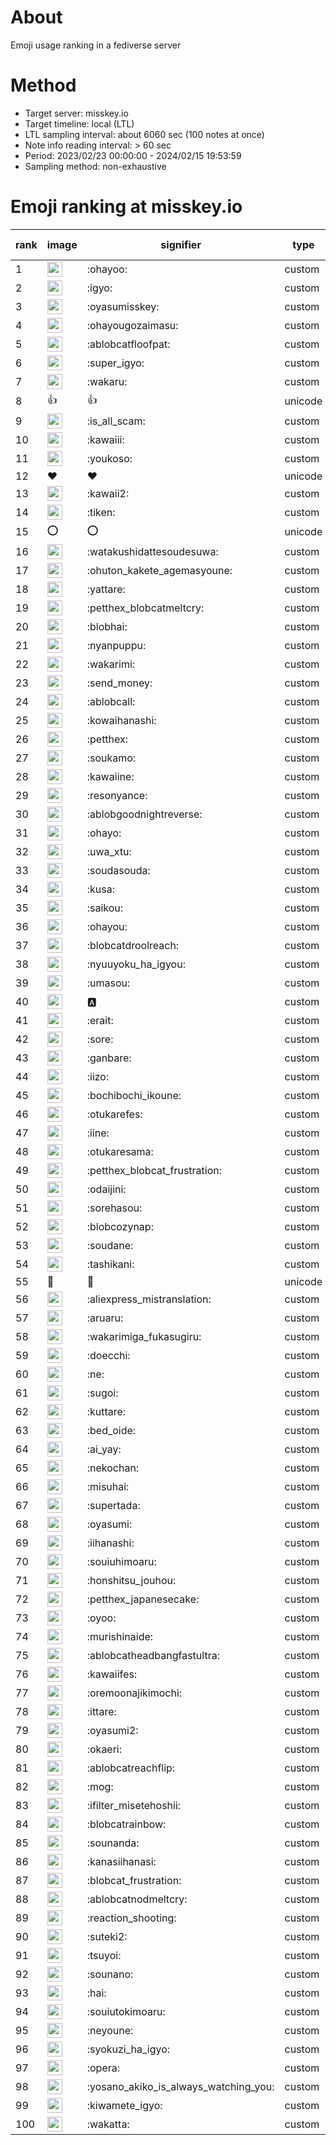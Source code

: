 # About
Emoji usage ranking in a fediverse server

# Method
- Target server: misskey.io
- Target timeline: local (LTL)
- LTL sampling interval: about 6060 sec (100 notes at once)
- Note info reading interval: > 60 sec
- Period: 2023/02/23 00:00:00 - 2024/02/15 19:53:59 
- Sampling method: non-exhaustive

# Emoji ranking at misskey.io

|rank|image|signifier|type|frequency score|
|----|----|----|----|----|
|1|<img height="24" src="https://misskey.io/emoji/ohayoo.webp">|:ohayoo:|custom|162541|
|2|<img height="24" src="https://misskey.io/emoji/igyo.webp">|:igyo:|custom|113812|
|3|<img height="24" src="https://misskey.io/emoji/oyasumisskey.webp">|:oyasumisskey:|custom|70685|
|4|<img height="24" src="https://misskey.io/emoji/ohayougozaimasu.webp">|:ohayougozaimasu:|custom|41102|
|5|<img height="24" src="https://misskey.io/emoji/ablobcatfloofpat.webp">|:ablobcatfloofpat:|custom|32815|
|6|<img height="24" src="https://misskey.io/emoji/super_igyo.webp">|:super_igyo:|custom|31735|
|7|<img height="24" src="https://misskey.io/emoji/wakaru.webp">|:wakaru:|custom|28869|
|8|👍|👍|unicode|24439|
|9|<img height="24" src="https://misskey.io/emoji/is_all_scam.webp">|:is_all_scam:|custom|23424|
|10|<img height="24" src="https://misskey.io/emoji/kawaiii.webp">|:kawaiii:|custom|21740|
|11|<img height="24" src="https://misskey.io/emoji/youkoso.webp">|:youkoso:|custom|19539|
|12|❤|❤|unicode|19420|
|13|<img height="24" src="https://misskey.io/emoji/kawaii2.webp">|:kawaii2:|custom|18536|
|14|<img height="24" src="https://misskey.io/emoji/tiken.webp">|:tiken:|custom|16937|
|15|⭕|⭕|unicode|16181|
|16|<img height="24" src="https://misskey.io/emoji/watakushidattesoudesuwa.webp">|:watakushidattesoudesuwa:|custom|16165|
|17|<img height="24" src="https://misskey.io/emoji/ohuton_kakete_agemasyoune.webp">|:ohuton_kakete_agemasyoune:|custom|15784|
|18|<img height="24" src="https://misskey.io/emoji/yattare.webp">|:yattare:|custom|15645|
|19|<img height="24" src="https://misskey.io/emoji/petthex_blobcatmeltcry.webp">|:petthex_blobcatmeltcry:|custom|15320|
|20|<img height="24" src="https://misskey.io/emoji/blobhai.webp">|:blobhai:|custom|14899|
|21|<img height="24" src="https://misskey.io/emoji/nyanpuppu.webp">|:nyanpuppu:|custom|14244|
|22|<img height="24" src="https://misskey.io/emoji/wakarimi.webp">|:wakarimi:|custom|14218|
|23|<img height="24" src="https://misskey.io/emoji/send_money.webp">|:send_money:|custom|13201|
|24|<img height="24" src="https://misskey.io/emoji/ablobcall.webp">|:ablobcall:|custom|12490|
|25|<img height="24" src="https://misskey.io/emoji/kowaihanashi.webp">|:kowaihanashi:|custom|12456|
|26|<img height="24" src="https://misskey.io/emoji/petthex.webp">|:petthex:|custom|12025|
|27|<img height="24" src="https://misskey.io/emoji/soukamo.webp">|:soukamo:|custom|11220|
|28|<img height="24" src="https://misskey.io/emoji/kawaiine.webp">|:kawaiine:|custom|11032|
|29|<img height="24" src="https://misskey.io/emoji/resonyance.webp">|:resonyance:|custom|10906|
|30|<img height="24" src="https://misskey.io/emoji/ablobgoodnightreverse.webp">|:ablobgoodnightreverse:|custom|10700|
|31|<img height="24" src="https://misskey.io/emoji/ohayo.webp">|:ohayo:|custom|10335|
|32|<img height="24" src="https://misskey.io/emoji/uwa_xtu.webp">|:uwa_xtu:|custom|10012|
|33|<img height="24" src="https://misskey.io/emoji/soudasouda.webp">|:soudasouda:|custom|9784|
|34|<img height="24" src="https://misskey.io/emoji/kusa.webp">|:kusa:|custom|9702|
|35|<img height="24" src="https://misskey.io/emoji/saikou.webp">|:saikou:|custom|9316|
|36|<img height="24" src="https://misskey.io/emoji/ohayou.webp">|:ohayou:|custom|9066|
|37|<img height="24" src="https://misskey.io/emoji/blobcatdroolreach.webp">|:blobcatdroolreach:|custom|8274|
|38|<img height="24" src="https://misskey.io/emoji/nyuuyoku_ha_igyou.webp">|:nyuuyoku_ha_igyou:|custom|8106|
|39|<img height="24" src="https://misskey.io/emoji/umasou.webp">|:umasou:|custom|7800|
|40|<img height="24" src="https://misskey.io/emoji/a.webp">|:a:|custom|7776|
|41|<img height="24" src="https://misskey.io/emoji/erait.webp">|:erait:|custom|7530|
|42|<img height="24" src="https://misskey.io/emoji/sore.webp">|:sore:|custom|7383|
|43|<img height="24" src="https://misskey.io/emoji/ganbare.webp">|:ganbare:|custom|7142|
|44|<img height="24" src="https://misskey.io/emoji/iizo.webp">|:iizo:|custom|7011|
|45|<img height="24" src="https://misskey.io/emoji/bochibochi_ikoune.webp">|:bochibochi_ikoune:|custom|6987|
|46|<img height="24" src="https://misskey.io/emoji/otukarefes.webp">|:otukarefes:|custom|6931|
|47|<img height="24" src="https://misskey.io/emoji/iine.webp">|:iine:|custom|6909|
|48|<img height="24" src="https://misskey.io/emoji/otukaresama.webp">|:otukaresama:|custom|6663|
|49|<img height="24" src="https://misskey.io/emoji/petthex_blobcat_frustration.webp">|:petthex_blobcat_frustration:|custom|6649|
|50|<img height="24" src="https://misskey.io/emoji/odaijini.webp">|:odaijini:|custom|6460|
|51|<img height="24" src="https://misskey.io/emoji/sorehasou.webp">|:sorehasou:|custom|6399|
|52|<img height="24" src="https://misskey.io/emoji/blobcozynap.webp">|:blobcozynap:|custom|6049|
|53|<img height="24" src="https://misskey.io/emoji/soudane.webp">|:soudane:|custom|5906|
|54|<img height="24" src="https://misskey.io/emoji/tashikani.webp">|:tashikani:|custom|5866|
|55|🎉|🎉|unicode|5550|
|56|<img height="24" src="https://misskey.io/emoji/aliexpress_mistranslation.webp">|:aliexpress_mistranslation:|custom|5442|
|57|<img height="24" src="https://misskey.io/emoji/aruaru.webp">|:aruaru:|custom|5399|
|58|<img height="24" src="https://misskey.io/emoji/wakarimiga_fukasugiru.webp">|:wakarimiga_fukasugiru:|custom|5370|
|59|<img height="24" src="https://misskey.io/emoji/doecchi.webp">|:doecchi:|custom|5301|
|60|<img height="24" src="https://misskey.io/emoji/ne.webp">|:ne:|custom|5268|
|61|<img height="24" src="https://misskey.io/emoji/sugoi.webp">|:sugoi:|custom|5213|
|62|<img height="24" src="https://misskey.io/emoji/kuttare.webp">|:kuttare:|custom|5163|
|63|<img height="24" src="https://misskey.io/emoji/bed_oide.webp">|:bed_oide:|custom|5068|
|64|<img height="24" src="https://misskey.io/emoji/ai_yay.webp">|:ai_yay:|custom|4935|
|65|<img height="24" src="https://misskey.io/emoji/nekochan.webp">|:nekochan:|custom|4914|
|66|<img height="24" src="https://misskey.io/emoji/misuhai.webp">|:misuhai:|custom|4844|
|67|<img height="24" src="https://misskey.io/emoji/supertada.webp">|:supertada:|custom|4807|
|68|<img height="24" src="https://misskey.io/emoji/oyasumi.webp">|:oyasumi:|custom|4782|
|69|<img height="24" src="https://misskey.io/emoji/iihanashi.webp">|:iihanashi:|custom|4744|
|70|<img height="24" src="https://misskey.io/emoji/souiuhimoaru.webp">|:souiuhimoaru:|custom|4696|
|71|<img height="24" src="https://misskey.io/emoji/honshitsu_jouhou.webp">|:honshitsu_jouhou:|custom|4626|
|72|<img height="24" src="https://misskey.io/emoji/petthex_japanesecake.webp">|:petthex_japanesecake:|custom|4545|
|73|<img height="24" src="https://misskey.io/emoji/oyoo.webp">|:oyoo:|custom|4525|
|74|<img height="24" src="https://misskey.io/emoji/murishinaide.webp">|:murishinaide:|custom|4496|
|75|<img height="24" src="https://misskey.io/emoji/ablobcatheadbangfastultra.webp">|:ablobcatheadbangfastultra:|custom|4483|
|76|<img height="24" src="https://misskey.io/emoji/kawaiifes.webp">|:kawaiifes:|custom|4305|
|77|<img height="24" src="https://misskey.io/emoji/oremoonajikimochi.webp">|:oremoonajikimochi:|custom|4188|
|78|<img height="24" src="https://misskey.io/emoji/ittare.webp">|:ittare:|custom|4039|
|79|<img height="24" src="https://misskey.io/emoji/oyasumi2.webp">|:oyasumi2:|custom|4022|
|80|<img height="24" src="https://misskey.io/emoji/okaeri.webp">|:okaeri:|custom|3969|
|81|<img height="24" src="https://misskey.io/emoji/ablobcatreachflip.webp">|:ablobcatreachflip:|custom|3896|
|82|<img height="24" src="https://misskey.io/emoji/mog.webp">|:mog:|custom|3824|
|83|<img height="24" src="https://misskey.io/emoji/ifilter_misetehoshii.webp">|:ifilter_misetehoshii:|custom|3787|
|84|<img height="24" src="https://misskey.io/emoji/blobcatrainbow.webp">|:blobcatrainbow:|custom|3744|
|85|<img height="24" src="https://misskey.io/emoji/sounanda.webp">|:sounanda:|custom|3699|
|86|<img height="24" src="https://misskey.io/emoji/kanasiihanasi.webp">|:kanasiihanasi:|custom|3584|
|87|<img height="24" src="https://misskey.io/emoji/blobcat_frustration.webp">|:blobcat_frustration:|custom|3580|
|88|<img height="24" src="https://misskey.io/emoji/ablobcatnodmeltcry.webp">|:ablobcatnodmeltcry:|custom|3576|
|89|<img height="24" src="https://misskey.io/emoji/reaction_shooting.webp">|:reaction_shooting:|custom|3571|
|90|<img height="24" src="https://misskey.io/emoji/suteki2.webp">|:suteki2:|custom|3501|
|91|<img height="24" src="https://misskey.io/emoji/tsuyoi.webp">|:tsuyoi:|custom|3402|
|92|<img height="24" src="https://misskey.io/emoji/sounano.webp">|:sounano:|custom|3392|
|93|<img height="24" src="https://misskey.io/emoji/hai.webp">|:hai:|custom|3370|
|94|<img height="24" src="https://misskey.io/emoji/souiutokimoaru.webp">|:souiutokimoaru:|custom|3369|
|95|<img height="24" src="https://misskey.io/emoji/neyoune.webp">|:neyoune:|custom|3331|
|96|<img height="24" src="https://misskey.io/emoji/syokuzi_ha_igyo.webp">|:syokuzi_ha_igyo:|custom|3310|
|97|<img height="24" src="https://misskey.io/emoji/opera.webp">|:opera:|custom|3204|
|98|<img height="24" src="https://misskey.io/emoji/yosano_akiko_is_always_watching_you.webp">|:yosano_akiko_is_always_watching_you:|custom|3194|
|99|<img height="24" src="https://misskey.io/emoji/kiwamete_igyo.webp">|:kiwamete_igyo:|custom|3073|
|100|<img height="24" src="https://misskey.io/emoji/wakatta.webp">|:wakatta:|custom|3064|
